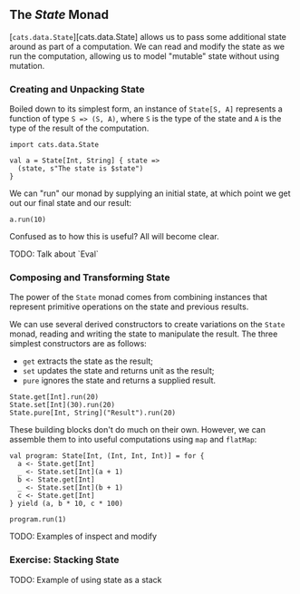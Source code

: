 ## The *State* Monad

[`cats.data.State`][cats.data.State] allows us to pass some additional state around as part of a computation. We can read and modify the state as we run the computation, allowing us to model "mutable" state without using mutation.

### Creating and Unpacking State

Boiled down to its simplest form, an instance of `State[S, A]` represents a function of type `S => (S, A)`,
where `S` is the type of the state and `A` is the type of the result of the computation.

```tut:book
import cats.data.State

val a = State[Int, String] { state =>
  (state, s"The state is $state")
}
```

We can "run" our monad by supplying an initial state,
at which point we get out our final state and our result:

```tut:book
a.run(10)
```

Confused as to how this is useful? All will become clear.

<div class="callout callout-danger">
  TODO: Talk about `Eval`
</div>

### Composing and Transforming State

The power of the `State` monad comes from combining instances
that represent primitive operations on the state and previous results.

We can use several derived constructors to create variations on the `State` monad,
reading and writing the state to manipulate the result.
The three simplest constructors are as follows:

 - `get` extracts the state as the result;
 - `set` updates the state and returns unit as the result;
 - `pure` ignores the state and returns a supplied result.

```tut:book
State.get[Int].run(20)
State.set[Int](30).run(20)
State.pure[Int, String]("Result").run(20)
```

These building blocks don't do much on their own.
However, we can assemble them to into useful computations using `map` and `flatMap`:

```tut:book
val program: State[Int, (Int, Int, Int)] = for {
  a <- State.get[Int]
  _ <- State.set[Int](a + 1)
  b <- State.get[Int]
  _ <- State.set[Int](b + 1)
  c <- State.get[Int]
} yield (a, b * 10, c * 100)

program.run(1)
```

<div class="callout callout-danger">
  TODO: Examples of inspect and modify
</div>

### Exercise: Stacking State

<div class="callout callout-danger">
  TODO: Example of using state as a stack
</div>
